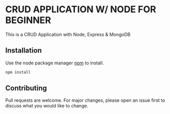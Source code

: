 # CRUD APPLICATION W/ NODE FOR BEGINNER

This is a CRUD Application with Node, Express & MongoDB

## Installation

Use the node package manager [npm](https://nodejs.org/en/download/) to install.

```bash
npm install 
```
## Contributing
Pull requests are welcome. For major changes, please open an issue first to discuss what you would like to change.